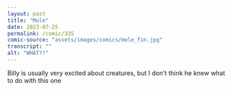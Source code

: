 ```yaml
---
layout: post
title: "Mole"
date: 2023-07-25
permalink: /comic/335
comic-source: "assets/images/comics/mole_fin.jpg"
transcript: ""
alt: "WHAT?!"
---
```

Billy is usually very excited about creatures, but I don't think he knew what to do with this one
